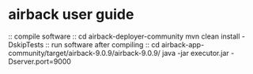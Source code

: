 # airback user guide
:: compile software ::
cd airback-deployer-community
mvn clean install -DskipTests
:: run software after compiling ::
cd airback-app-community/target/airback-9.0.9/airback-9.0.9/
java -jar executor.jar -Dserver.port=9000
